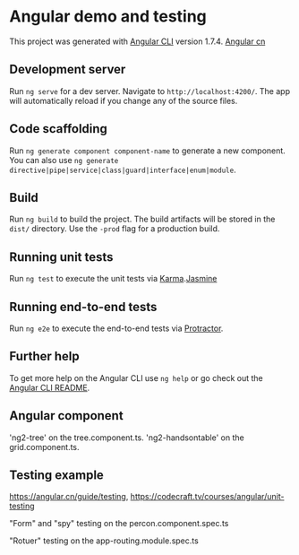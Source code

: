# Angular demo and testing

This project was generated with [Angular CLI](https://github.com/angular/angular-cli) version 1.7.4. [Angular cn](https://angular.cn/)

## Development server

Run `ng serve` for a dev server. Navigate to `http://localhost:4200/`. The app will automatically reload if you change any of the source files.

## Code scaffolding

Run `ng generate component component-name` to generate a new component. You can also use `ng generate directive|pipe|service|class|guard|interface|enum|module`.

## Build

Run `ng build` to build the project. The build artifacts will be stored in the `dist/` directory. Use the `-prod` flag for a production build.

## Running unit tests

Run `ng test` to execute the unit tests via [Karma](https://karma-runner.github.io).[Jasmine](https://jasmine.github.io/2.4/introduction.html)

## Running end-to-end tests

Run `ng e2e` to execute the end-to-end tests via [Protractor](http://www.protractortest.org/).

## Further help

To get more help on the Angular CLI use `ng help` or go check out the [Angular CLI README](https://github.com/angular/angular-cli/blob/master/README.md).

## Angular component

'ng2-tree' on the tree.component.ts.
'ng2-handsontable' on the grid.component.ts.

## Testing example
https://angular.cn/guide/testing, https://codecraft.tv/courses/angular/unit-testing

"Form" and "spy" testing on the percon.component.spec.ts

"Rotuer" testing on the app-routing.module.spec.ts
